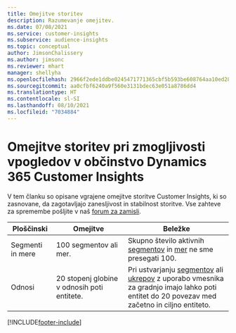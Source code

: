 ```yaml
---
title: Omejitve storitev
description: Razumevanje omejitev.
ms.date: 07/08/2021
ms.service: customer-insights
ms.subservice: audience-insights
ms.topic: conceptual
author: JimsonChalissery
ms.author: jimsonc
ms.reviewer: mhart
manager: shellyha
ms.openlocfilehash: 2966f2ede1ddbe0245471771365cbf5b593be608764aa10ed28d962c52bb8067
ms.sourcegitcommit: aa0cfbf6240a9f560e3131bdec63e051a8786dd4
ms.translationtype: HT
ms.contentlocale: sl-SI
ms.lasthandoff: 08/10/2021
ms.locfileid: "7034884"
---
```

# <a name="service-limits-in-dynamics-365-customer-insights-audience-insights-capability"></a>Omejitve storitev pri zmogljivosti vpogledov v občinstvo Dynamics 365 Customer Insights

V tem članku so opisane vgrajene omejitve storitve Customer Insights, ki so zasnovane, da zagotavljajo zanesljivost in stabilnost storitve. Vse zahteve za spremembe pošljite v naš [forum za zamisli](https://go.microsoft.com/fwlink/?linkid=2074172). 
 
| Ploščinski  | Omejitve  | Beležke |
|-------------|---------------------------------------------------------------------|---------------------------------------------------------------------|
| Segmenti in mere | 100 segmentov ali mer. | Skupno število aktivnih [segmentov](segments.md) in [mer](measures.md) ne sme presegati 100.  |
| Odnosi | 20 stopenj globine v odnosih poti entitete. | Pri ustvarjanju [segmentov](segments.md) ali [ukrepov](measures.md) z uporabo vmesnika za gradnjo imajo lahko poti entitet do 20 povezav med začetno in ciljno entiteto.  |


[!INCLUDE[footer-include](../includes/footer-banner.md)]